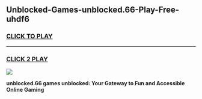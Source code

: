 
## Unblocked-Games-unblocked.66-Play-Free-uhdf6
<h3>
<a href="https://premium76.site?title=unblocked.66&ref=18A1">CLICK TO PLAY</a></h3>
<hr>

<h3>
<a href="https://premium76.site?title=unblocked.66&ref=18A1">CLICK 2 PLAY</a>
  
</h3>

<a href="https://premium76.site?title=unblocked.66&ref=18A1"><img src="https://clearcache.store/games.png"></a>


**unblocked.66 games unblocked: Your Gateway to Fun and Accessible Online Gaming**
